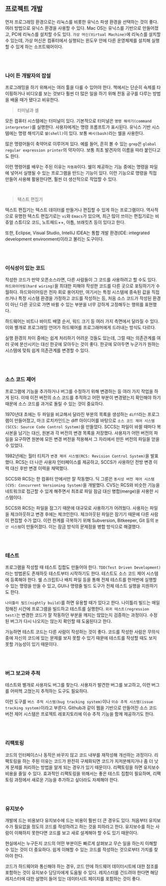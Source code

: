 ## 프로젝트 개발

먼저 프로그래밍 환경으로는 리눅스를 비롯한 유닉스 파생 환경을 선택하는 것이 좋다. 여러 방법으로 유닉스 환경을 사용할 수 있다.
Mac OS는 유닉스를 기반으로 만들어졌고, PC에 리눅스를 설치할 수도 있다. `가상 머신(Virtual Machine)`에 리눅스를 설치할 수 있는데, 가상 머신은 컴퓨터에서 실행되는 윈도우 안에 다른 운영체제를 설치해 실행할 수 있게 하는 소프트웨어이다.

<br></br>

### 나이 든 개발자의 잡설

프로그래밍을 하기 위해서는 여러 툴을 다룰 수 있어야 한다. 책에서는 단순히 숙제를 타이핑하거나 비디오를 보는 것보다 훨씬 더 많은 일을 하기 위해 전동 공구를 다루는 방법을 배울 때가 됐다고 비유한다.

> 터미널과 셀

모든 컴퓨터 시스템에는 터미널이 있다. 기본적으로 터미널은 `명령 해석기(command interpreter)`를 실행한다. 사용자에게는 명령 프롬프트가 표시된다.
유닉스 기반 시스템에는 명령 해석기로 `쉘(shell)`이 있다. 보통 `배시(bash)`라는 쉘을 사용한다.

많은 명령어들이 축약어로 이루어져 있다. 예를 들어, 흔히 볼 수 있는 `grep`은 `global regular expression printer`의 약자이다. 보통 최초 발견자의 이름을 따라 붙인다고도 한다.

이런 명령어를 배우는 주된 이유는 `자동화`이다. 쉘이 제공하는 기능 중에는 명령을 파일에 넣어서 실행될 수 있는 프로그램을 만드는 기능이 있다. 이런 기능으로 명령을 직접 만들어 사용해 활용한다면, 훨씬 더 생산적으로 작업할 수 있다.

<br/>

> 텍스트 편집기

텍스트 편집기는 텍스트 데이터를 만들거나 편집할 수 있게 하는 프로그램이다. 역사적으로 유명한 텍스트 편집기로는 `vi`와 `Emacs`가 있으며,
최근 많이 쓰이는 편집기로는 비쥬얼 스튜디오 코드, 노트패드++, 아톰, 브래킷츠 등이 있다고 한다.

또한, Eclipse, Visual Studio, IntelliJ IDEA는 통합 개발 환경(IDE: integrated development environment)이라고 불리는 도구이다.

<br></br>

### 이식성이 있는 코드

작성한 코드가 만약 오픈소스라면, 다른 사람들이 그 코드를 사용하려고 할 수도 있다. `하드와이어링(hard wiring)`을 최대한 피해야 작성한 코드를 다른 곳으로 포팅하기가 수월하다.
하드와이어링은 전자 회로 용어지만, 여기서는 특정 시스템에 종속된 값을 직접 쓰거나 특정 시스템 환경을 가정하고 코드를 작성하는 등, 처음 소스 코드가 작성된 환경이 아닌 다른 곳으로 가면 바뀔 수 있는 부분을 너무 강하게 고정해두는 행위를 표현했다.

하드웨어는 비트나 바이트 배열 순서, 워드 크기 등 여러 가지 측면에서 달라질 수 있다. 이와 별개로 프로그래밍 언어가 하드웨어를 프로그래머에게 드러내는 방식도 다르다.

실행 환경의 차이 중에는 쉽게 처리하기 어려운 것들도 있는데, 그럴 때는 의존관계를 여러 곳에 분산시키는 대신 한곳에 모아두는 것이 좋다. 한곳에 모아두면 누군가가 원하는 시스템에 맞춰 쉽게 의존관계를 변경할 수 있다.

<br></br>

### 소스 코드 제어

프로그램에 기능을 추가하거나 버그를 수정하기 위해 변경하는 등 여러 가지 작업을 하게 된다. 이때 이전 버전의 소스 코드를 추적하고 어떤 부분이 변경됐는지 확인해야 하기 때문에 소스 코드를 과거로 돌릴 수 있는 것이 중요하다.

1970년대 초에는 두 파일을 비교해서 달라진 부분의 목록을 생성하는 `diff`라는 프로그램이 만들어졌고, 마크 로치카인드는 diff 아이디어를 바탕으로 `소스 코드 제어 시스템(SCCS: Source Code Control System)`을 만들었다.
SCCS는 파일이 바뀔 때마다 복사본을 남기는 대신, 원본과 각 버전의 변경 목록을 저장했다. 사용자가 어떤 버전의 파일을 요구하면 원본에 모든 변경 버전을 적용해서 그 자리에서 만든 버전의 파일을 얻을 수 있었다.

1982년에는 월터 티치가 `변경 제어 시스템(RCS: Revision Control System)`을 발표했다. RCS는 더 나은 사용자 인터페이스를 제공하고, SCCS가 사용하던 전방 변경 이력 대신 후반 변경 이력을 채택했다.

SCCS와 RCS는 한 컴퓨터 안에서만 잘 작동했다. 딕 그룬은 `동시성 버전 제어 시스템(CVS: Concurrent Versioning System)`을 개발했다. CVS는 RCS와 비슷한 기능을 네트워크로 접근할 수 있게 해주면서 최초로 파일 잠금 대신 병합(merge)을 사용한 시스템이다.

SCCS와 RCS는 파일을 잠그기 때문에 대규모로 사용하기가 어려웠다. 사용자는 파일을 체크아웃하고 변경 후에는 체크인한다. 체크아웃된 파일은 잠기기 때문에 다른 사람이 편집할 수가 없다.
이런 한계를 극복하기 위해 Subversion, Bitkeeper, Git 등의 `분산 시스템`이 만들어졌다. 이는 잠금 방식의 문제점을 병합 방식으로 해결했다.

<br></br>

### 테스트

프로그램을 작성할 때 테스트 집합도 만들어야 한다. `TDD(Test Driven Development)`라는 방법론도 존재하듯 테스트부터 시작하기도 한다.
테스트도 소스 코드 제어 시스템에 등록해야 한다. 쉘 스크립트나 배치 파일 등을 통해 전체 테스트를 한꺼번에 실행할 수 있는 명령을 만들 수 있고, GUI나 명령줄 빌드 도구가 전체 테스트 실행을 지원하기도 한다.

`나이틀리 빌드(nightly build)`를 하면 유용할 때가 있다고 한다. 나이틀리 빌드는 매일 정해진 시간에 프로그램을 빌드하고 테스트를 실행한다.
`회귀 테스트(regression test)`는 변경한 코드가 잘 작동하던 부분을 깨지는 않았는지 검증하는 과정이다. 수정된 버그가 다시 나오지는 않는지 확인할 때 도움된다고 한다.

가능하면 테스트 코드는 다른 사람이 작성하는 것이 좋다. 코드를 작성한 사람은 무의식 중에 자신의 코드에 있는 문제를 보지 못할 수 있기 때문에 테스트를 작성할 때도 보지 못할 가능성이 있기 때문이다.

<br></br>

### 버그 보고와 추적

테스트와 별개로 사용자도 버그를 찾는다. 사용자가 발견한 버그를 보고하고, 이런 버그를 어떠헥 고쳤는지 추적하는 도구도 필요하다.

이런 도구를 `버스 추적 시스템(bug tracking system)`이나 `이슈 추적 시스템(issue tracking system)`이라고 부른다.
Github과 같이 웹을 기반으로 만들어진 소스 코드 버전 제어 시스템은 프로젝트 레포지토리에 이슈 추적 기능을 함께 제공하기도 한다.

<br></br>

### 리팩토링

코드의 인터페이스나 동작은 바꾸지 않고 코드 내부를 재작성해 개선하는 과정이다. 리팩토링을 하는 주된 이유는 코드가 완전히 구체화되면 코드가 지저분해지거나 좀 더 낫게 문제를 처리하는 방법을 알게 되는 경우가 있기 때문이다.
리팩토링을 하면 유지보수 비용을 줄일 수 있다. 효과적인 리팩토링을 위해서는 좋은 테스트 집합이 필요하며, 리팩토링 과정에서 새로운 기능을 추가하고 싶더라도 자제해야 한다.

<br></br>

### 유지보수

개발에 드는 비용보다 유지보수에 드는 비용이 훨씬 더 큰 경우도 있다. 처음부터 유지보수가 필요없을 정도의 코드를 작성하려고 하는 것을 피하라고 한다.
유지보수를 하는 사람이 이해하지 못한다면 코드를 보고 새로 설계해야 할 수도 있기 때문이다.

현실에서는 누구든지 코드의 어떤 부분이든 빠르게 살펴보고 무슨 일을 하는지 이해할 수 있는 것이 더 중요하다. 쉽게 이해할 수 있는 코드를 작성하는 것으로부터 가치를 찾아야 한다.

코드가 하드웨어와 통신해야 하는 경우, 코드 안에 하드웨어 데이터시트에 대한 참조를 포함하는 것이 유지보수 담당자에게 도움될 수 있다.
레지스터를 건드려야 한다면 해당 레지스터에 대한 설명이 들어 있는 데이터시트 페이지를 포함하는 것이 좋다.